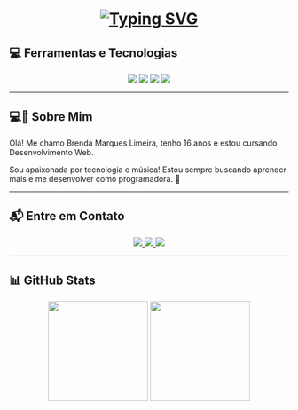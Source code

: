<h1 align="center">
  <a href="https://git.io/typing-svg">
    <img src="https://readme-typing-svg.herokuapp.com?font=Fira+Code&pause=1000&random=false&width=435&lines=oie%2C+tudo+bem;%3F+Sou+a+Brenda+Marques+Limeira+%F0%9F%91%8B" alt="Typing SVG" />
  </a>
</h1>

<h2> 💻 Ferramentas e Tecnologias </h2>
<div align="center">

  <!-- Linguagens -->
  <img src="https://img.shields.io/badge/HTML5-E34F26?style=for-the-badge&logo=html5&logoColor=white" />
  <img src="https://img.shields.io/badge/CSS3-1572B6?style=for-the-badge&logo=css3&logoColor=white" />
  <img src="https://img.shields.io/badge/JavaScript-F7DF1E?style=for-the-badge&logo=javascript&logoColor=black" />

  <!-- Ferramentas -->
  <img src="https://img.shields.io/badge/GitHub-181717?style=for-the-badge&logo=github&logoColor=white" />
</div>

---

<h2> 💻🎵 Sobre Mim </h2>

<p>Olá! Me chamo Brenda Marques Limeira, tenho 16 anos e estou cursando Desenvolvimento Web.</p>

<p>Sou apaixonada por tecnologia e música! Estou sempre buscando aprender mais e me desenvolver como programadora. 🚀</p>

---

<h2> 📬 Entre em Contato </h2>
<div align="center">

  <!-- Exemplo de redes sociais, adicione os seus links reais se quiser -->
  <a href="https://www.instagram.com/" target="_blank">
    <img src="https://img.shields.io/badge/-Instagram-E4405F?style=for-the-badge&logo=instagram&logoColor=white" />
  </a>
  <a href="mailto:seuemail@email.com">
    <img src="https://img.shields.io/badge/Gmail-D14836?style=for-the-badge&logo=gmail&logoColor=white" />
  </a>
  <a href="https://www.linkedin.com/" target="_blank">
    <img src="https://img.shields.io/badge/-LinkedIn-0A66C2?style=for-the-badge&logo=linkedin&logoColor=white" />
  </a>
</div>

---

## 📊 GitHub Stats

<div align="center">
  <img height="180em" src="https://github-readme-stats.vercel.app/api?username=BrendaMarquesLimeira&show_icons=true&theme=dracula&include_all_commits=true&count_private=true" />
  <img height="180em" src="https://github-readme-stats.vercel.app/api/top-langs/?username=BrendaMarquesLimeira&layout=compact&langs_count=7&theme=dracula" />
</div>
